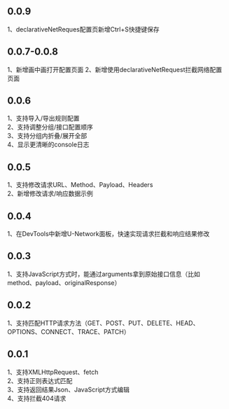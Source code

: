 ## 0.0.9
1、declarativeNetReques配置页新增Ctrl+S快捷键保存

## 0.0.7-0.0.8
1、新增画中画打开配置页面
2、新增使用declarativeNetRequest拦截网络配置页面

## 0.0.6
1、支持导入/导出规则配置  
2、支持调整分组/接口配置顺序  
3、支持分组内折叠/展开全部  
4、显示更清晰的console日志  

## 0.0.5
1、支持修改请求URL、Method、Payload、Headers  
2、新增修改请求/响应数据示例

## 0.0.4
1、在DevTools中新增U-Network面板，快速实现请求拦截和响应结果修改

## 0.0.3
1、支持JavaScript方式时，能通过arguments拿到原始接口信息（比如method、payload、originalResponse）

## 0.0.2
1、支持匹配HTTP请求方法（GET、POST、PUT、DELETE、HEAD、OPTIONS、CONNECT、TRACE、PATCH）

## 0.0.1
1、支持XMLHttpRequest、fetch  
2、支持正则表达式匹配  
3、支持返回结果Json、JavaScript方式编辑  
4、支持拦截404请求
